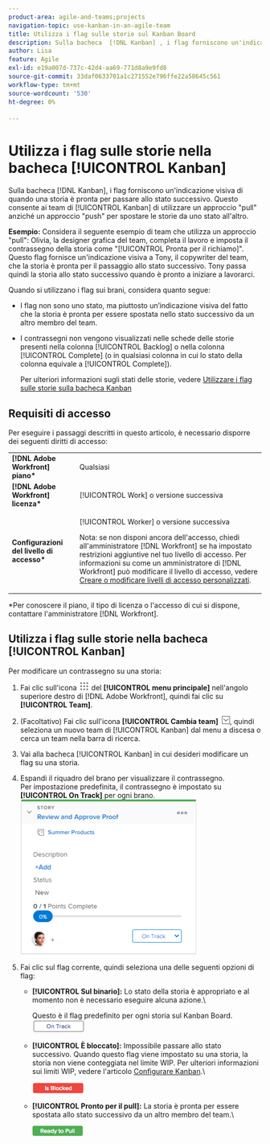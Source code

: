 ```yaml
---
product-area: agile-and-teams;projects
navigation-topic: use-kanban-in-an-agile-team
title: Utilizza i flag sulle storie sul Kanban Board
description: Sulla bacheca  [!DNL Kanban] , i flag forniscono un'indicazione visiva di quando una storia è pronta per passare allo stato successivo. Questo consente ai team Kanban di utilizzare un approccio "pull" anziché un approccio "push" per spostare le storie da uno stato all’altro.
author: Lisa
feature: Agile
exl-id: e19a007d-737c-42d4-aa69-771d8a9e9fd8
source-git-commit: 33daf0633701a1c271552e796ffe22a58645c561
workflow-type: tm+mt
source-wordcount: '530'
ht-degree: 0%

---
```


# Utilizza i flag sulle storie nella bacheca [!UICONTROL Kanban]

Sulla bacheca [!DNL Kanban], i flag forniscono un&#39;indicazione visiva di quando una storia è pronta per passare allo stato successivo. Questo consente ai team di [!UICONTROL Kanban] di utilizzare un approccio &quot;pull&quot; anziché un approccio &quot;push&quot; per spostare le storie da uno stato all&#39;altro.

**Esempio:** Considera il seguente esempio di team che utilizza un approccio &quot;pull&quot;: Olivia, la designer grafica del team, completa il lavoro e imposta il contrassegno della storia come &quot;[!UICONTROL Pronta per il richiamo]&quot;. Questo flag fornisce un&#39;indicazione visiva a Tony, il copywriter del team, che la storia è pronta per il passaggio allo stato successivo. Tony passa quindi la storia allo stato successivo quando è pronto a iniziare a lavorarci.

Quando si utilizzano i flag sui brani, considera quanto segue:

* I flag non sono uno stato, ma piuttosto un’indicazione visiva del fatto che la storia è pronta per essere spostata nello stato successivo da un altro membro del team.
* I contrassegni non vengono visualizzati nelle schede delle storie presenti nella colonna [!UICONTROL Backlog] o nella colonna [!UICONTROL Complete] (o in qualsiasi colonna in cui lo stato della colonna equivale a [!UICONTROL Complete]).

  Per ulteriori informazioni sugli stati delle storie, vedere [Utilizzare i flag sulle storie sulla bacheca Kanban](#updating-the-status-of-stories-and-subtasks)

## Requisiti di accesso

Per eseguire i passaggi descritti in questo articolo, è necessario disporre dei seguenti diritti di accesso:

<table style="table-layout:auto"> 
 <col> 
 <col> 
 <tbody> 
  <tr> 
   <td role="rowheader"><strong>[!DNL Adobe Workfront] piano*</strong></td> 
   <td> <p>Qualsiasi</p> </td> 
  </tr> 
  <tr> 
   <td role="rowheader"><strong>[!DNL Adobe Workfront] licenza*</strong></td> 
   <td> <p>[!UICONTROL Work] o versione successiva</p> </td> 
  </tr> 
  <tr> 
   <td role="rowheader"><strong>Configurazioni del livello di accesso*</strong></td> 
   <td> <p>[!UICONTROL Worker] o versione successiva</p> <p>Nota: se non disponi ancora dell'accesso, chiedi all'amministratore [!DNL Workfront] se ha impostato restrizioni aggiuntive nel tuo livello di accesso. Per informazioni su come un amministratore di [!DNL Workfront] può modificare il livello di accesso, vedere <a href="../../administration-and-setup/add-users/configure-and-grant-access/create-modify-access-levels.md" class="MCXref xref">Creare o modificare livelli di accesso personalizzati</a>.</p> </td> 
  </tr> 
 </tbody> 
</table>

&#42;Per conoscere il piano, il tipo di licenza o l&#39;accesso di cui si dispone, contattare l&#39;amministratore [!DNL Workfront].

## Utilizza i flag sulle storie nella bacheca [!UICONTROL Kanban]

Per modificare un contrassegno su una storia:

1. Fai clic sull&#39;icona ![](assets/main-menu-icon.png) del **[!UICONTROL menu principale]** nell&#39;angolo superiore destro di [!DNL Adobe Workfront], quindi fai clic su **[!UICONTROL Team]**.

1. (Facoltativo) Fai clic sull&#39;icona **[!UICONTROL Cambia team]** ![Cambia team](assets/switch-team-icon.png), quindi seleziona un nuovo team di [!UICONTROL Kanban] dal menu a discesa o cerca un team nella barra di ricerca.

1. Vai alla bacheca [!UICONTROL Kanban] in cui desideri modificare un flag su una storia.
1. Espandi il riquadro del brano per visualizzare il contrassegno.\
   Per impostazione predefinita, il contrassegno è impostato su **[!UICONTROL On Track]** per ogni brano.\
   ![Scheda Kanban](assets/agile-storycard-kanban-2021-350x308.png)

1. Fai clic sul flag corrente, quindi seleziona una delle seguenti opzioni di flag:

   * **[!UICONTROL Sul binario]:** Lo stato della storia è appropriato e al momento non è necessario eseguire alcuna azione.\

     Questo è il flag predefinito per ogni storia sul Kanban Board.\
      ![kanban_flag_ontrack.png](assets/kanban-flag-ontrack.png)

   * **[!UICONTROL È bloccato]:** Impossibile passare allo stato successivo. Quando questo flag viene impostato su una storia, la storia non viene conteggiata nel limite WIP. Per ulteriori informazioni sui limiti WIP, vedere l&#39;articolo [Configurare Kanban](../../agile/get-started-with-agile-in-workfront/configure-kanban.md).\

     ![kanban_flag_locked.png](assets/kanban-flag-blocked.png)

   * **[!UICONTROL Pronto per il pull]:** La storia è pronta per essere spostata allo stato successivo da un altro membro del team.\

     ![kanban_flag_ready.png](assets/kanban-flag-ready.png)
